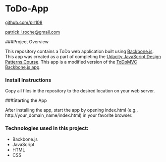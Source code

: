 # ToDo-App

[github.com/plr108](https://github.com/plr108)

[patrick.l.roche@gmail.com](mailto:patrick.l.roche@gmail.com)

###Project Overview

This repository contains a ToDo web application built using [Backbone.js](http://backbonejs.org/).  This app was created as a part of completing the [Udacity JavaScript Design Patterns Course](https://www.udacity.com/course/javascript-design-patterns--ud989).  This app is a modified version of the [ToDoMVC Backbone.js app](http://todomvc.com/examples/backbone/).

### Install Instructions

Copy all files in the repository to the desired location on your web server.

###Starting the App

After installing the app, start the app by opening index.html (e.g., http://your_domain_name/index.html) in your favorite browser.

### Technologies used in this project:

* Backbone.js
* JavaScript
* HTML
* CSS